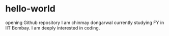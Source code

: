 # hello-world
opening  Github repository
I am chinmay dongarwal currently studying FY in IIT Bombay.
I am deeply interested in coding.
